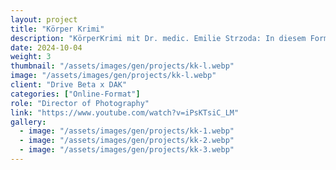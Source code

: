 ```yaml
---
layout: project
title: "Körper Krimi"
description: "KörperKrimi mit Dr. medic. Emilie Strzoda: In diesem Format erzählt @drmedemiliespannende Krankheitsgeschichten und beleuchtet wichtige Gesundheitsthemen."
date: 2024-10-04
weight: 3
thumbnail: "/assets/images/gen/projects/kk-l.webp"
image: "/assets/images/gen/projects/kk-l.webp"
client: "Drive Beta x DAK"
categories: ["Online-Format"]
role: "Director of Photography"
link: "https://www.youtube.com/watch?v=iPsKTsiC_LM"
gallery:
  - image: "/assets/images/gen/projects/kk-1.webp"
  - image: "/assets/images/gen/projects/kk-2.webp"
  - image: "/assets/images/gen/projects/kk-3.webp"
---
```


